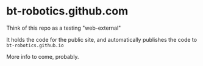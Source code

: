 # bt-robotics.github.com
Think of this repo as a testing "web-external"

It holds the code for the public site, and automatically publishes the code to `bt-robotics.github.io`

More info to come, probably.

